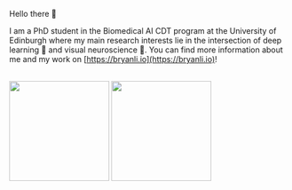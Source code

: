 Hello there 👋 


I am a PhD student in the Biomedical AI CDT program at the University of Edinburgh where my main research interests lie in the intersection of deep learning 🤖 and visual neuroscience 🧠. You can find more information about me and my work on [https://bryanli.io](https://bryanli.io)!

\
<img height="180em" src="https://github-readme-stats-eight-theta.vercel.app/api?username=bryanlimy&show_icons=true&include_all_commits=true&count_private=true&theme=radical"/> 
<img height="180em" src="https://github-readme-stats-eight-theta.vercel.app/api/top-langs/?username=bryanlimy&layout=compact&langs_count=8&count_private=true&theme=radical"/>
